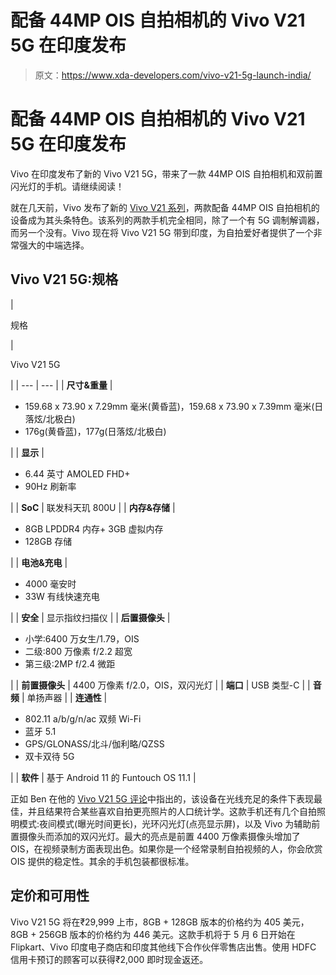 # 配备 44MP OIS 自拍相机的 Vivo V21 5G 在印度发布

> 原文：<https://www.xda-developers.com/vivo-v21-5g-launch-india/>

# 配备 44MP OIS 自拍相机的 Vivo V21 5G 在印度发布

Vivo 在印度发布了新的 Vivo V21 5G，带来了一款 44MP OIS 自拍相机和双前置闪光灯的手机。请继续阅读！

就在几天前，Vivo 发布了新的 [Vivo V21 系列](https://www.xda-developers.com/vivo-v21-series-launch/)，两款配备 44MP OIS 自拍相机的设备成为其头条特色。该系列的两款手机完全相同，除了一个有 5G 调制解调器，而另一个没有。Vivo 现在将 Vivo V21 5G 带到印度，为自拍爱好者提供了一个非常强大的中端选择。

## Vivo V21 5G:规格

| 

规格

 | 

Vivo V21 5G

 |
| --- | --- |
| **尺寸&重量** | 

*   159.68 x 73.90 x 7.29mm 毫米(黄昏蓝)，159.68 x 73.90 x 7.39mm 毫米(日落炫/北极白)
*   176g(黄昏蓝)，177g(日落炫/北极白)

 |
| **显示** | 

*   6.44 英寸 AMOLED FHD+
*   90Hz 刷新率

 |
| **SoC** | 联发科天玑 800U |
| **内存&存储** | 

*   8GB LPDDR4 内存+ 3GB 虚拟内存
*   128GB 存储

 |
| **电池&充电** | 

*   4000 毫安时
*   33W 有线快速充电

 |
| **安全** | 显示指纹扫描仪 |
| **后置摄像头** | 

*   小学:6400 万女生/1.79，OIS
*   二级:800 万像素 f/2.2 超宽
*   第三级:2MP f/2.4 微距

 |
| **前置摄像头** | 4400 万像素 f/2.0，OIS，双闪光灯 |
| **端口** | USB 类型-C |
| **音频** | 单扬声器 |
| **连通性** | 

*   802.11 a/b/g/n/ac 双频 Wi-Fi
*   蓝牙 5.1
*   GPS/GLONASS/北斗/伽利略/QZSS
*   双卡双待 5G

 |
| **软件** | 基于 Android 11 的 Funtouch OS 11.1 |

正如 Ben 在他的 [Vivo V21 5G 评论](https://www.xda-developers.com/vivo-v21-5g-review/)中指出的，该设备在光线充足的条件下表现最佳，并且结果符合某些喜欢自拍更亮照片的人口统计学。这款手机还有几个自拍照明模式:夜间模式(曝光时间更长)，光环闪光灯(点亮显示屏)，以及 Vivo 为辅助前置摄像头而添加的双闪光灯。最大的亮点是前置 4400 万像素摄像头增加了 OIS，在视频录制方面表现出色。如果你是一个经常录制自拍视频的人，你会欣赏 OIS 提供的稳定性。其余的手机包装都很标准。

## 定价和可用性

Vivo V21 5G 将在₹29,999 上市，8GB + 128GB 版本的价格约为 405 美元，8GB + 256GB 版本的价格约为 446 美元。这款手机将于 5 月 6 日开始在 Flipkart、Vivo 印度电子商店和印度其他线下合作伙伴零售店出售。使用 HDFC 信用卡预订的顾客可以获得₹2,000 即时现金返还。